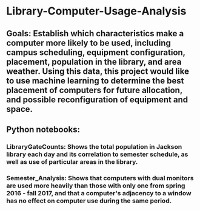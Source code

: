# Library-Computer-Usage-Analysis


## Goals: Establish which characteristics make a computer more likely to be used, including campus scheduling, equipment configuration, placement, population in the library, and area weather. Using this data, this project would like to use machine learning to determine the best placement of computers for future allocation, and possible reconfiguration of equipment and space.

## Python notebooks:

### LibraryGateCounts: Shows the total population in Jackson library each day and its correlation to semester schedule, as well as use of particular areas in the library.

### Semester_Analysis: Shows that computers with dual monitors are used more heavily than those with only one from spring 2016 - fall 2017, and that a computer's adjacency to a window has no effect on computer use during the same period.
